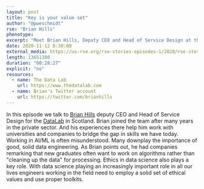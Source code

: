 ```yaml
---
layout: post
title: "Key is your value set"
author: "@pweschmidt"
rse: "Brian Hills"
phenotype: 
excerpt: "Meet Brian Hills, Deputy CEO and Head of Service Design at the Data Lab in Scotland. After years in the private sector Brian joined Datalab to help bridge the gap in data science between universities and the private sector. Ethics in data plays an important part and success strongly depends on your value set, says Brian."
date: 2020-11-12 8:30:00
external_media: https://us-rse.org/rse-stories-episodes-1/2020/rse-stories-brian-hills-episode-42.mp3
length: 13651300
duration: "00:28:27"
explicit: "no"
resources:
  - name: The Data Lab
    url: https://www.thedatalab.com
  - name: Brian's Twitter account
    url: https://twitter.com/brianhills 
--- 
```

In this episode we talk to [Brian Hills](https://twitter.com/brianhills) deputy CEO and Head of Service Design for the [DataLab](https://www.thedatalab.com) in Scotland. Brian joined the team after many years in the private sector. And his experiences there help him work with universities and companies to bridge the gap in skills we have today. Working in AI/ML is often misunderstood. Many downplay the importance of good, solid data engineering. As Brian points out, he had companies remarking that new graduates often want to work on algorithms rather than "cleaning up the data" for processing. 
Ethics in data science also plays a key role. With data science playing an increasingly important role in all our lives engineers working in the field need to employ a solid set of ethical values and use proper toolkits.
